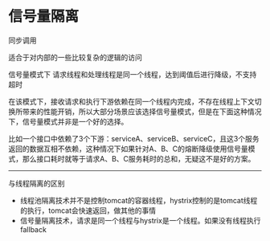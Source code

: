 # 信号量隔离
同步调用

适合于对内部的一些比较复杂的逻辑的访问

信号量模式下 请求线程和处理线程是同一个线程，达到阈值后进行降级，不支持超时

在该模式下，接收请求和执行下游依赖在同一个线程内完成，不存在线程上下文切换所带来的性能开销，所以大部分场景应该选择信号量模式，但是在下面这种情况下，信号量模式并非是一个好的选择。

比如一个接口中依赖了3个下游：serviceA、serviceB、serviceC，且这3个服务返回的数据互相不依赖，这种情况下如果针对A、B、C的熔断降级使用信号量模式，那么接口耗时就等于请求A、B、C服务耗时的总和，无疑这不是好的方案。

---
与线程隔离的区别


+ 线程池隔离技术并不是控制tomcat的容器线程，hystrix控制的是tomcat线程的执行，tomcat会快速返回，做其他的事情
+ 信号量隔离技术，请求是同一个线程与hystrix是一个线程。如果没有线程执行fallback
